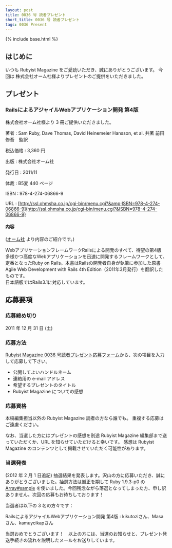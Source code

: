 ```yaml
---
layout: post
title: 0036 号 読者プレゼント
short_title: 0036 号 読者プレゼント
tags: 0036 Present
---
```

{% include base.html %}


## はじめに

いつも Rubyist Magazine をご愛読いただき、誠にありがとうございます。
今回は 株式会社オーム社様よりプレゼントのご提供をいただきました。

## プレゼント

### RailsによるアジャイルWebアプリケーション開発 第4版

株式会社オーム社様より 3 冊ご提供いただきました。

著者
:  Sam Ruby, Dave Thomas, David Heinemeier Hansson, et al. 共著 前田修吾　監訳 

税込価格
:  3,360 円

出版
:  株式会社オーム社 

発行日
:  2011/11

体裁
:  B5変 440 ページ

ISBN
:  978-4-274-06866-9

URL
:  [http://ssl.ohmsha.co.jp/cgi-bin/menu.cgi?&amp;ISBN=978-4-274-06866-9](http://ssl.ohmsha.co.jp/cgi-bin/menu.cgi?&ISBN=978-4-274-06866-9)

#### 内容

([オーム社](http://ssl.ohmsha.co.jp/cgi-bin/menu.cgi?&ISBN=978-4-274-06866-9) より内容のご紹介です。)

WebアプリケーションフレームワークRailsによる開発のすべて、待望の第4版<br />
多様かつ高度なWebアプリケーションを迅速に開発するフレームワークとして、定番となったRuby on Rails。本書はRailsの開発者自身が執筆に参加した原書Agile Web Development with Rails 4th Edition（2011年3月発行）を翻訳したものです。<br />
日本語版ではRails3.1に対応しています。 

## 応募要項

### 応募締め切り

2011 年 12 月 31 日 (土)

### 応募方法

[Rubyist Magazine 0036 号読者プレゼント応募フォーム](https://docs.google.com/spreadsheet/viewform?formkey=dFNyNTBtVTlEOHl0WmFPZ21iTnoza2c6MQ)から、次の項目を入力して応募して下さい。

* 公開してよいハンドルネーム
* 連絡用の e-mail アドレス
* 希望するプレゼントのタイトル
* Rubyist Magazine についての感想


### 応募資格

本稿編集担当以外の Rubyist Magazine 読者の方なら誰でも。
重複する応募はご遠慮ください。

なお、当選した方にはプレゼントの感想を別途 Rubyist Magazine
編集部まで送っていただくか、URL を知らせていただけると幸いです。
感想は Rubyist Magazine のコンテンツとして掲載させていただく可能性があります。

### 当選発表

(2012 年 2 月 1 日追記) 抽選結果を発表します。沢山の方に応募いただき、誠にありがとうございました。抽選方法は厳正を期して Ruby 1.9.3-p0 の [Array#sample](http://doc.ruby-lang.org/ja/1.9.3/method/Array/i/sample.html) を使いました。今回残念ながら落選となってしまった方、申し訳ありません。次回の応募もお待ちしております！

当選者は以下の 3 名の方々です：

RailsによるアジャイルWebアプリケーション開発 第4版
:  kikutoziさん、Masaさん、kamuycikapさん

当選おめでとうございます！　以上の方には、当選のお知らせと、プレゼント発送手続きの流れを説明したメールをお送りしています。



